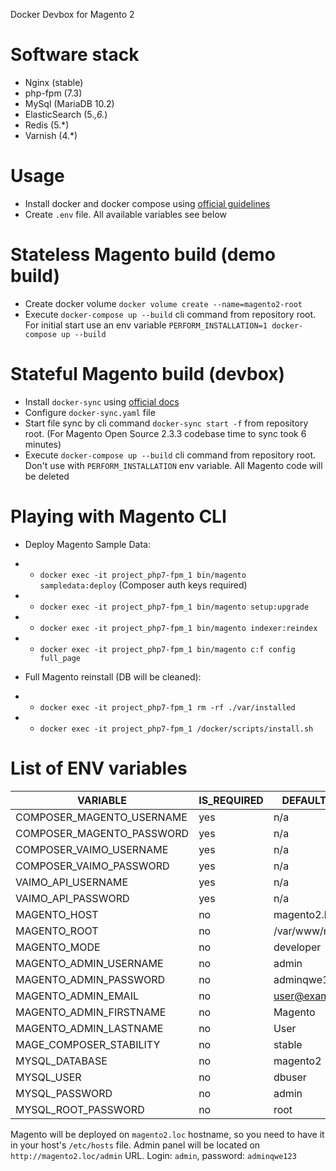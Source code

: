 Docker Devbox for Magento 2

# Software stack
- Nginx (stable)
- php-fpm (7.3)
- MySql (MariaDB 10.2)
- ElasticSearch (5.*,6.*)
- Redis (5.*)
- Varnish (4.*)

# Usage
- Install docker and docker compose using [official guidelines](https://docs.docker.com/install/)
- Create `.env` file.  All available variables see below

# Stateless Magento build (demo build)
- Create docker volume `docker volume create --name=magento2-root`
- Execute `docker-compose up --build` cli command from repository root. For initial start use an env variable `PERFORM_INSTALLATION=1 docker-compose up --build`


# Stateful Magento build (devbox)
- Install `docker-sync` using [official docs](https://docker-sync.readthedocs.io/en/latest/getting-started/installation.html)
- Configure `docker-sync.yaml` file
- Start file sync by cli command `docker-sync start -f` from repository root. (For Magento Open Source 2.3.3 codebase time to sync took 6 minutes)
- Execute `docker-compose up --build` cli command from repository root. Don't use with `PERFORM_INSTALLATION` env variable. All Magento code will be deleted

# Playing with Magento CLI
- Deploy Magento Sample Data:
- - `docker exec -it project_php7-fpm_1 bin/magento sampledata:deploy` (Composer auth keys required)
- - `docker exec -it project_php7-fpm_1 bin/magento setup:upgrade`
- - `docker exec -it project_php7-fpm_1 bin/magento indexer:reindex`
- - `docker exec -it project_php7-fpm_1 bin/magento c:f config full_page`

- Full Magento reinstall (DB will be cleaned):
- - `docker exec -it project_php7-fpm_1 rm -rf ./var/installed`
- - `docker exec -it project_php7-fpm_1 /docker/scripts/install.sh`

# List of ENV variables
| VARIABLE | IS_REQUIRED | DEFAULT_VALUE |
| --- | --- | --- |
| COMPOSER_MAGENTO_USERNAME | yes | n/a |
| COMPOSER_MAGENTO_PASSWORD | yes | n/a |
| COMPOSER_VAIMO_USERNAME | yes | n/a |
| COMPOSER_VAIMO_PASSWORD | yes | n/a |
| VAIMO_API_USERNAME | yes | n/a |
| VAIMO_API_PASSWORD | yes | n/a |
| MAGENTO_HOST | no | magento2.loc |
| MAGENTO_ROOT | no | /var/www/magento2 |
| MAGENTO_MODE | no | developer |
| MAGENTO_ADMIN_USERNAME | no | admin |
| MAGENTO_ADMIN_PASSWORD | no | adminqwe123 |
| MAGENTO_ADMIN_EMAIL | no | user@example.com |
| MAGENTO_ADMIN_FIRSTNAME | no | Magento |
| MAGENTO_ADMIN_LASTNAME | no | User |
| MAGE_COMPOSER_STABILITY | no | stable |
| MYSQL_DATABASE | no | magento2 |
| MYSQL_USER | no | dbuser |
| MYSQL_PASSWORD | no | admin |
| MYSQL_ROOT_PASSWORD | no | root |

Magento will be deployed on `magento2.loc` hostname, so you need to have it in your host's `/etc/hosts` file. Admin panel will be located on `http://magento2.loc/admin` URL. Login: `admin`, password: `adminqwe123`
